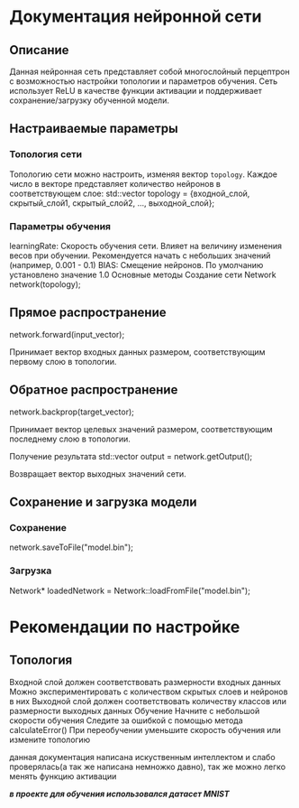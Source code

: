 # Документация нейронной сети

## Описание
Данная нейронная сеть представляет собой многослойный перцептрон с возможностью настройки топологии и параметров обучения. Сеть использует ReLU в качестве функции активации и поддерживает сохранение/загрузку обученной модели.

## Настраиваемые параметры

### Топология сети
Топологию сети можно настроить, изменяя вектор `topology`. Каждое число в векторе представляет количество нейронов в соответствующем слое:
std::vector<int> topology = {входной_слой, скрытый_слой1, скрытый_слой2, ..., выходной_слой};

### Параметры обучения
learningRate: Скорость обучения сети. Влияет на величину изменения весов при обучении. Рекомендуется начать с небольших значений (например, 0.001 - 0.1)
BIAS: Смещение нейронов. По умолчанию установлено значение 1.0
Основные методы
Создание сети
Network network(topology);

## Прямое распространение
network.forward(input_vector);

Принимает вектор входных данных размером, соответствующим первому слою в топологии.

## Обратное распространение
network.backprop(target_vector);

Принимает вектор целевых значений размером, соответствующим последнему слою в топологии.

Получение результата
std::vector<double> output = network.getOutput();

Возвращает вектор выходных значений сети.

## Сохранение и загрузка модели
### Сохранение
network.saveToFile("model.bin");

### Загрузка
Network* loadedNetwork = Network::loadFromFile("model.bin");

# Рекомендации по настройке
## Топология
Входной слой должен соответствовать размерности входных данных
Можно экспериментировать с количеством скрытых слоев и нейронов в них
Выходной слой должен соответствовать количеству классов или размерности выходных данных
Обучение
Начните с небольшой скорости обучения
Следите за ошибкой с помощью метода calculateError()
При переобучении уменьшите скорость обучения или измените топологию

данная документация написана искуственным интеллектом и слабо проверялась(а так же написана немножко давно), так же можно легко менять функцию активации

***в проекте для обучения использовался датасет MNIST***